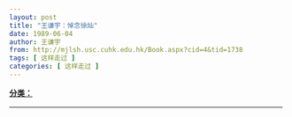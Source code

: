 ```yaml
---
layout: post
title: "王谦宇：悼念徐灿"
date: 1989-06-04
author: 王谦宇
from: http://mjlsh.usc.cuhk.edu.hk/Book.aspx?cid=4&tid=1738
tags: [ 这样走过 ]
categories: [ 这样走过 ]
---
```


<div style="margin: 15px 10px 10px 0px;">
 <div>
  <span id="ctl00_ContentPlaceHolder1_chapter1_SubjectLabel" style="font-weight:bold;text-decoration:underline;">
   分类：
  </span>
 </div>
 <b>
  <div align="center">
   <table background="http://www.edubridge.com/img/dadanxiaoxin100.gif" border="0" cellpadding="0" cellspacing="0" height="1" width="60%">
    <tbody>
     <tr>
      <td align="center" valign="TOP">
       <div align="left">
        <u>
         <b>
          <font size="5">
           悼念许灿
          </font>
         </b>
        </u>
        <br/>
        <br/>
        <b>
         <div align="center" style="display: inline !important;">
          <table background="http://www.edubridge.com/img/dadanxiaoxin100.gif" border="0" cellpadding="0" cellspacing="0" height="1" style="display: inline !important;" width="60%">
           <tbody style="display: inline !important;">
            <tr style="display: inline !important;">
             <td align="center" style="display: inline !important;" valign="TOP">
              <div align="left" style="display: inline !important;">
               <font size="4">
                ----作者：王谦宇
               </font>
              </div>
             </td>
            </tr>
           </tbody>
          </table>
         </div>
        </b>
        <br/>
        <br/>
        <br/>
        许灿走了，像一片秋天的黄叶，轻轻的飘零落地。
        <br/>
        <br/>
        我自认为是一个参透人间生死的行者。生死者，生命自然生息演进之规律也，有生必有死。哲人有言：面对自然发生的一切，人们当以平静之心顺然处之。话虽如此，对于许灿的离去，我仍然不能让自己的心得到平静，我内心生起的是一种难以言说的伤痛。我说不清楚其中的因由：是他死前半年疾病和手术对他精神和肉体施与的折磨；是他一生曲折坎坷、事业无成、报国无门的生命途程；还是因为我失去了一位相交半个世纪的真诚的朋友。
        <br/>
        <br/>
        我认识许灿是许久以前的事了。那是一九四九年，在刚刚解放的北平，我和他同是中央一个“训练班”的同学。“训练班”开始时有三个队，我编在第一队，做一个普通的学员，许灿是第一队的队长。言谈之间，得知他原也是一个华侨青年，在上海上学，毅然放弃学业，潜入解放区参加新四军，随军转战南北，这次是从东北作为骨干调来学习。他的经历让我感到亲切。当时他头上一顶灰色军帽，身上一袭掉了色的军衣，同我们这些从香港或国统区来的同学相较，俨然是一个没有小资气息的土八路，虽然看来还有几分造作。他工作积极，待人热情，这些给了我深刻的印象。
        <br/>
        <br/>
        “训练班”的任务是学习理论，改造思想。学习理论不容易，改造思想更是十分痛苦的事情。当时的口号叫做：不怕丑，不怕痛，脱掉裤子割尾巴。这明显是采取延安整风的方法，思想斗争的激烈可想而知。“脱裤子”这个口号就是延安整风留下来的“传家宝”。我记得，当时的许灿并不是那么使人可怕，他对人严格，却也心中有数，不像我的一些“积极分子”朋友，“左”得那么可爱。我发现从老区出来经过延安整风的当年的华侨青年，像训练班的几个指导员，大都如此，因为他们经过“抢救”，吃过“残酷斗争”“无情打击”的苦头。许灿也有过同样的经历，这是他后来告诉我的。在一次部队的审干运动中，审查他的历史，问他你为什么叫做许铲，铲就是铲除，你是不是怀着不可告人的目的到解放区来的。这在现在听来是一个笑话，但在“海外关系”等同于“国特”的年代，这样的问题是可以断送一个人的政治生命，甚至会引至更为严重的结果的。这也许就是他后来改名的原因吧。
        <br/>
        <br/>
        “训训班”的纪律是严格的，实行军事生活，作息定时，每天早晨天不亮就要起床操练，在队伍前头吹哨子喊口号的就是许灿。从一九四九到一九五Ｏ年的两个夏天和两个冬天，我们是在许灿的哨子声中跑过来的，这个情景深深的印在我的脑子里，至今也没有消失。当然，我们也有着更多的欢喜和快乐，其中最为令人难忘的，当然是一九四九年十月一日的开国大典。当时，我们列队站在天安门前的金水河畔，听着礼炮隆隆轰鸣，看着红旗冉冉升起，威武雄壮的阅兵仪式和欢乐热烈的群众队伍，向全世界宣示：“中国人民从此站立起来了”。这个时候，我们怎能不把我们在海外忍受的全部屈辱和辛酸，一齐迸发出来，欢呼跳跃，泪涌如泉呢。从训练班出来，同学们各奔东西，大部分同学南下土改，许灿直接到了工作岗位，先在中联部，后调交通部，下到广州。离开训练班的时候，我们这一群，对个人和国家的前途，都是满怀激情，充满信心。一个一个都准备着为人类的最后解放，贡献出自己的一切，那怕赴汤蹈火。展望未来，一个自由民主、独立富强的新中国就要出现在眼前。现在看来，我们当时的这种想法是多么单纯，多么的天真。但是，我要说，我们是真诚的，这是处在那个伟大时代的革命青年共同的心声。
        <br/>
        <br/>
        一九五七年十月，我从四川调回北京，这时反右运动正进行得如火如荼，报纸上反右的文章铺天盖地，批判反党反社会主义右派分子的口号响彻云霄，“章罗联盟”、“民盟六教授”已成为人人喊打的“过街老鼠”，陷入“人民战争”的海洋。不久消息传来，广州的许灿、费曦也中箭落马成为右派。这样，费曦一家就有了四个右派，叔父费孝通，父亲费振东，丈夫许灿，还有她自己。章罗我不了解，六教授中有我的三个老师，费孝通则是我心仪的学者，费振东在海外就是我父亲的挚友。他们成为右派让我震惊，但我想起或许因为他们是民主党派的头面人物，真的有着未为人知的反党阴谋也尚未可知。可是许灿、费曦，却是我所熟悉的同学，我知道他们热情如火，从做学生起就追求进步，愿意把自己的一切，青春、理想，以至自己的生命，都献给他们所追求的事业，费曦在海外同反动派斗争而身陷囹圄。他们为什么要反党反社会主义，他们为什么会反党反社会主义，我百思不得其解。
        <br/>
        <br/>
        一九七六年文革结束，我逃离湖南到广州，同许灿见面，相隔二十多年，仿佛从噩梦中醒来。当着空气略为松动的时候，我要许灿告诉我他的右派罪状，我帮着写个材料进行申诉。许灿打开记忆的盒子，用力的搜索，说出来的只是一些零零碎碎的片言只语，没有我所预想的恶毒言论，从中好不容易我拣出重要的两条，一是在北京出差说过，报上所载章伯钧的有些意见是说得好的。二是在讨论工作时说了，苏联专家的意见也要结合中国的实际。我问许灿，你说这些干什么。他说，不是上级号召，要帮助整党，要百家争鸣，百花齐放吗。我不像费孝通，可以鸣，可以放，我只是偶然发表些感想，对工作提一点意见罢了。原来是这样，许灿是听党的话，响应领袖的号召，却不知为什么，胡里胡涂就做成了右派。我想起在训练班的时候，反复教导给我们的是，听党的话，党要你做什么就做什么，许灿就是照着这么做的。他从来没有得到这样的教导，做一个共产党员，要有一个独立思考的头脑，更没有人告诉他，每个人的脑子都长在自己的脖子上，这样一个最普通的常识。就是这样，他哪有理由不听党的话，他哪有胆量不响应伟大领袖的号召。
        <br/>
        <br/>
        我和许灿、费曦相晤，从不谈起反右文革中各自的遭遇。这是因为，这种丧失人性的人格侮辱和人身摧残，不仅是受害者个人的灾难，更是整个民族的耻辱。在许灿死去的时候，我重提这些，不是替他平反，因为没有这个必要。也不是要求谁人向他赔礼道歉，我没有这个奢望。有人说过，中国人的一部分，是一个不知忏悔的群落，缺失的是俄狄浦斯，他们从来也没有承认自己的错误和罪行的勇气。我重提这些，目的只有一个，不要忘记过去，忘记过去，必将重蹈复辙。而中国人，又是一个善于遗忘的民族。
        <br/>
        <br/>
        最后，我要说的是，许灿虽然道路坎坷，遭际困顿，但是他爱国之心不变，服务人群之心不变，对朋友的真心实意的热情不变。这有他移居香港后的活动作为佐证，是大家都知道的，我就不多说了。有朋友说，许灿这一辈子活得不值，付出了许多，却没有收获。是的，许灿为中国的革命，献出了青春和力气，却没有捞得一官半职，甚至连晚年的退休金也没有。可是我要说，这不是生命价值的全部。徐世民先生说过：热心报国的华侨，他们冒着风险投身革命事业，却无心做官，他们仗义疏财，也没有任何以金钱入伙的想法，没有想到要求祖国来报答自己。我想，这点许灿做到了。
        <br/>
        <br/>
        许灿移居香港，我是不十分赞同的，我担心他难以维持生计。但是，我理解。我知道，这个决定的作出，要有极大的勇气。他置经济物质于不顾，为的是维护做人的尊严。许灿晚年经济不宽裕，靠着香港政府的“综援”为生。但他活得自在，摆脱了思想禁锢，寻回了自己。而世间最重要的莫过于懂得让自己属于自己了。最后的十年，社会活动少了，却是乐于读书，勤于思考，偶而同朋友通通电话。青年时候失去的东西，老年时寻回来了。我为他欢喜。
        <br/>
        <br/>
        二ＯＯ二年，许灿年交八十，我约了几个朋友，同他庆祝，座上胡诌几句让他高兴：
        <br/>
        <br/>
        人说七十古来稀，
        <br/>
        如今八十不希奇。
        <br/>
        高踞泰和看世界，
        <br/>
        活到一百没问题。
        <br/>
        <br/>
        许灿素来身体很好，可惜活不到我所期待于他的年纪，不过八十五也是长寿了。
        <br/>
        <br/>
        <br/>
        （在香港《侨友社》为许灿逝世举行的《追思会》上的发言）
       </div>
       <div align="left">
        <br/>
       </div>
       <div align="left">
        -----转自《二闲堂》
       </div>
      </td>
     </tr>
    </tbody>
   </table>
  </div>
 </b>
</div>

